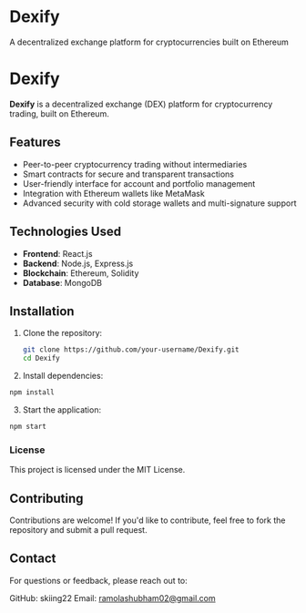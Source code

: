 # Dexify
A decentralized exchange platform for cryptocurrencies built on Ethereum
# Dexify  
**Dexify** is a decentralized exchange (DEX) platform for cryptocurrency trading, built on Ethereum.  

## Features  
- Peer-to-peer cryptocurrency trading without intermediaries  
- Smart contracts for secure and transparent transactions  
- User-friendly interface for account and portfolio management  
- Integration with Ethereum wallets like MetaMask  
- Advanced security with cold storage wallets and multi-signature support  

## Technologies Used  
- **Frontend**: React.js  
- **Backend**: Node.js, Express.js  
- **Blockchain**: Ethereum, Solidity  
- **Database**: MongoDB  

## Installation  
1. Clone the repository:  
   ```bash
   git clone https://github.com/your-username/Dexify.git
   cd Dexify
   ```
2. Install dependencies:
```bash
npm install
```
3. Start the application:
```bash
npm start
```



### License
This project is licensed under the MIT License.

 ## Contributing
Contributions are welcome! If you'd like to contribute, feel free to fork the repository and submit a pull request.

## Contact
For questions or feedback, please reach out to:

GitHub: skiing22
Email: ramolashubham02@gmail.com
